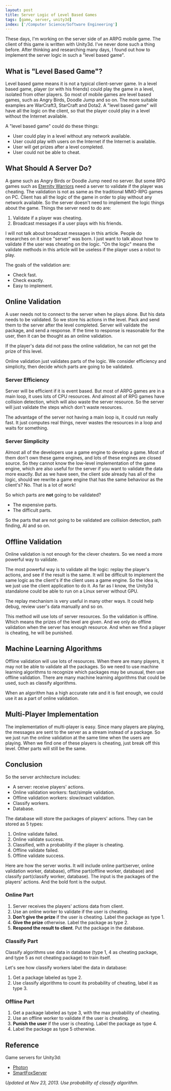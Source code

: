 ```yaml
---
layout: post
title: Server Logic of Level Based Games
tags: [game, server, unity3d]
index: ['/Computer Science/Software Engineering']
---
```


These days, I'm working on the server side of an ARPG mobile game. The client of this game is written with Unity3d. I've never done such a thing before. After thinking and researching many days, I found out how to implement the server logic in such a "level based game".

What is "Level Based Game"?
------------------------------

Level based game means it is not a typical client-server game. In a level based game, player (or with his friends) could play the game in a level, isolated from other players. So most of mobile games are level based games, such as Angry Birds, Doodle Jump and so on. The more suitable examples are WarCraft3, StarCraft and Dota2. A "level based game" will have all the logic on the client, so that the player could play in a level without the Internet available.

A "level based game" could do these things:

* User could play in a level without any network available.
* User could play with users on the Internet if the Internet is available.
* User will get prizes after a level completed.
* User could not be able to cheat.

What Should A Server Do?
-------------------------------

A game such as Angry Birds or Doodle Jump need no server. But some RPG games such as [Eternity Warriors](https://www.youtube.com/watch?v=QRvD5Om6w3c) need a server to validate if the player was cheating. The validation is not as same as the traditional MMO-RPG games on PC. Client has all the logic of the game in order to play without any network available. So the server doesn't need to implement the logic things about the game. Things the server need to do are:

1. Validate if a player was cheating.
2. Broadcast messages if a user plays with his friends.

I will not talk about broadcast messages in this article.  People do researches on it since "server" was born. I just want to talk about how to validate if the user was cheating on the logic. "On the logic" means the validate methods in this article will be useless if the player uses a robot to play.

The goals of the validation are:

* Check fast.
* Check exactly.
* Easy to implement.

Online Validation
--------------------------------

A user needs not to connect to the server when he plays alone. But his data needs to be validated. So we store his actions in the level. Pack and send them to the server after the level completed. Server will validate the package, and send a response. If the time to response is reasonable for the user, then it can be thought as an online validation.

If the player's data did not pass the online validation, he can not get the prize of this level.

Online validation just validates parts of the logic. We consider efficiency and simplicity, then decide which parts are going to be validated.

### Server Efficiency

Server will be efficient if it is event based. But most of ARPG games are in a main loop, it uses lots of CPU resources. And almost all of RPG games have collision detection, which will also waste the server resource. So the server will just validate the steps which don't waste resources.

The advantage of the server not having a main loop is, it could run really fast. It just computes real things, never wastes the resources in a loop and waits for something.

### Server Simplicity

Almost all of the developers use a game engine to develop a game. Most of them don't own these game engines, and lots of these engines are closed source. So they cannot know the low-level implementation of the game engine, which are also useful for the server if you want to validate the data more exactly. But as we have seen, the client side already has all of the logic, should we rewrite a game engine that has the same behaviour as the client's? No. That is a lot of work!

So which parts are **not** going to be validated?

* The expensive parts.
* The difficult parts.

So the parts that are not going to be validated are collision detection, path finding, AI and so on.

Offline Validation
--------------------------------

Online validation is not enough for the clever cheaters. So we need a more powerful way to validate.

The most powerful way is to validate all the logic: replay the player's actions, and see if the result is the same. It will be difficult to implement the same logic as the client's if the client uses a game engine. So the idea is, we just use the client application to do it. As far as I know, the Unity3d standalone could be able to run on a Linux server without GPU.

The replay mechanism is very useful in many other ways. It could help debug, review user's data manually and so on.

This method will use lots of server resources. So the validation is offline. Which means the prizes of the level are given. And we only do offline validation when the server has enough resource. And when we find a player is cheating, he will be punished.

Machine Learning Algorithms
----------------------------------

Offline validation will use lots of resources. When there are many players, it may not be able to validate all the packages. So we need to use machine learning algorithms to recognize which packages may be unusual, then use offline validation. There are many machine learning algorithms that could be used, such as classify algorithms.

When an algorithm has a high accurate rate and it is fast enough, we could use it as a part of online validation.


Multi-Player Implementation
----------------------------------

The implementation of multi-player is easy. Since many players are playing, the messages are sent to the server as a stream instead of a package. So we just run the online validation at the same time when the users are playing. When we find one of these players is cheating, just break off this level. Other parts will still be the same.

Conclusion
------------------------------------

So the server architecture includes:

* A server: receive players' actions.
* Online validation workers: fast/simple validation.
* Offline validation workers: slow/exact validation.
* Classify workers.
* Database.

The database will store the packages of players' actions. They can be stored as 5 types:

1. Online validate failed.
2. Online validate success.
3. Classified, with a probability if the player is cheating.
4. Offline validate failed.
5. Offline validate success.

Here are how the server works. It will include online part(server, online validation worker, database), offline part(offline worker, database) and classify part(classify worker, database). The input is the packages of the players' actions. And the bold font is the output.

### Online Part

1. Server receives the players' actions data from client.
2. Use an online worker to validate if the user is cheating.
3. **Don't give the prize** if the user is cheating. Label the package as type 1.
4. **Give the prize** otherwise. Label the package as type 2.
5. **Respond the result to client**. Put the package in the database.

### Classify Part

Classify algorithms use data in database (type 1, 4 as cheating package, and type 5 as not cheating package) to train itself.

Let's see how classify workers label the data in database:

1. Get a package labeled as type 2.
2. Use classify algorithms to count its probability of cheating, label it as type 3.

### Offline Part

1. Get a package labeled as type 3, with the max probability of cheating.
2. Use an offline worker to validate if the user is cheating.
3. **Punish the user** if the user is cheating. Label the package as type 4.
4. Label the package as type 5 otherwise.


Reference
-----------------------------------

Game servers for Unity3d:

* [Photon](http://cloud.exitgames.com/)
* [SmartFoxServer](http://www.smartfoxserver.com/)


*Updated at Nov 23, 2013. Use probability of classify algorithm.*
